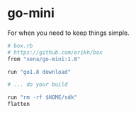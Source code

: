 go-mini
=======

For when you need to keep things simple.

```ruby
# box.rb
# https://github.com/erikh/box
from "xena/go-mini:1.8"

run "go1.8 download"

# ... do your build

run "rm -rf $HOME/sdk"
flatten
```
